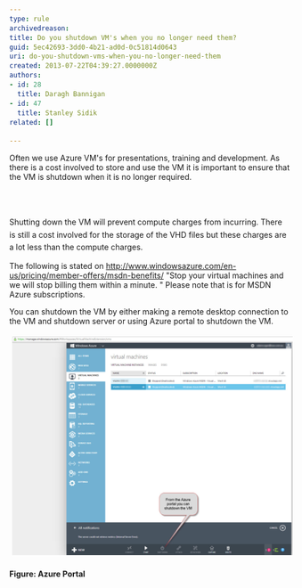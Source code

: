 ```yaml
---
type: rule
archivedreason: 
title: Do you shutdown VM's when you no longer need them?
guid: 5ec42693-3dd0-4b21-ad0d-0c51814d0643
uri: do-you-shutdown-vms-when-you-no-longer-need-them
created: 2013-07-22T04:39:27.0000000Z
authors:
- id: 28
  title: Daragh Bannigan
- id: 47
  title: Stanley Sidik
related: []

---
```



<p>​​Often we use Azure VM's for presentations, training and development. As there is a cost involved to store and use the VM it is important to ensure that the VM is shutdown when it is no longer required.​</p>
<br><excerpt class='endintro'></excerpt><br>
<p><span style="line-height:1.6;">Shutting down the VM will prevent compute charges from incurring. There is still a cost involved for the storage of the VHD files but these charges are a lot less than the compute charges. </span></p><p>The following is stated on <a href="http://www.windowsazure.com/en-us/pricing/member-offers/msdn-benefits/">http://www.windowsazure.com/en-us/pricing/member-offers/msdn-benefits/</a> "Stop your virtual machines and we will stop billing them within a minute. " Please note that is for MSDN Azure subscriptions. </p><p>You can shutdown the VM by either making a remote desktop connection to the VM and shutdown server or using Azure portal to shutdown the VM.​</p><p><img src="Azure.jpg" alt="Azure.jpg" style="margin:5px;width:650px;" />​<br><strong>Figure: Azure Portal​</strong></p>


